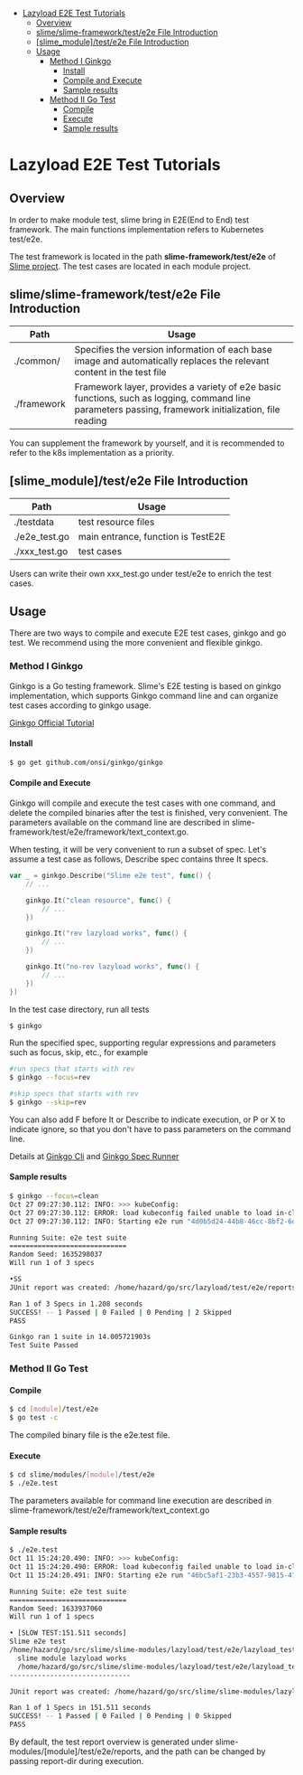 - [Lazyload E2E Test Tutorials](#lazyload-e2e-test-tutorials)
	- [Overview](#overview)
	- [slime/slime-framework/test/e2e File Introduction](#slimeslime-frameworkteste2e-file-introduction)
	- [[slime_module]/test/e2e  File Introduction](#slime_moduleteste2e--file-introduction)
	- [Usage](#usage)
		- [Method I Ginkgo](#method-i-ginkgo)
			- [Install](#install)
			- [Compile and Execute](#compile-and-execute)
			- [Sample results](#sample-results)
		- [Method II Go Test](#method-ii-go-test)
			- [Compile](#compile)
			- [Execute](#execute)
			- [Sample results](#sample-results-1)


# Lazyload E2E Test Tutorials

## Overview

In order to make module test, slime bring in E2E(End to End) test framework. The main functions implementation refers to Kubernetes test/e2e.

The test framework is located in the path **slime-framework/test/e2e** of [Slime project](https://github.com/slime-io/slime). The test cases are located in each module project. 



## slime/slime-framework/test/e2e File Introduction

| Path        | Usage                                                        |
| ----------- | ------------------------------------------------------------ |
| ./common/   | Specifies the version information of each base image and automatically replaces the relevant content in the test file |
| ./framework | Framework layer, provides a variety of e2e basic functions, such as logging, command line parameters passing, framework initialization, file reading |

You can supplement the framework by yourself, and it is recommended to refer to the k8s implementation as a priority.



## [slime_module]/test/e2e  File Introduction

| Path          | Usage                              |
| ------------- | ---------------------------------- |
| ./testdata    | test resource files                |
| ./e2e_test.go | main entrance, function is TestE2E |
| ./xxx_test.go | test cases                         |

Users can write their own xxx_test.go under test/e2e to enrich the test cases.



## Usage

There are two ways to compile and execute E2E test cases, ginkgo and go test. We recommend using the more convenient and flexible ginkgo.



### Method I Ginkgo

Ginkgo is a Go testing framework. Slime's E2E testing is based on ginkgo implementation, which supports Ginkgo command line and can organize test cases according to ginkgo usage.

[Ginkgo Official Tutorial](https://onsi.github.io/ginkgo/)



#### Install

```sh
$ go get github.com/onsi/ginkgo/ginkgo
```



#### Compile and Execute

Ginkgo will compile and execute the test cases with one command, and delete the compiled binaries after the test is finished, very convenient. The parameters available on the command line are described in slime-framework/test/e2e/framework/text_context.go.



When testing, it will be very convenient to run a subset of spec. Let's assume a test case as follows, Describe spec contains three It specs.

```go
var _ = ginkgo.Describe("Slime e2e test", func() {
	// ...

	ginkgo.It("clean resource", func() {
		// ...
	})

	ginkgo.It("rev lazyload works", func() {
		// ...
	})

	ginkgo.It("no-rev lazyload works", func() {
		// ...
	})
})
```



In the test case directory, run all tests

```sh
$ ginkgo
```



Run the specified spec, supporting regular expressions and parameters such as focus, skip, etc., for example

```sh
#run specs that starts with rev
$ ginkgo --focus=rev

#skip specs that starts with rev
$ ginkgo --skip=rev
```



You can also add F before It or Describe to indicate execution, or P or X to indicate ignore, so that you don't have to pass parameters on the command line.

Details at [Ginkgo Cli](https://onsi.github.io/ginkgo/#the-ginkgo-cli) and [Ginkgo Spec Runner](https://onsi.github.io/ginkgo/#the-spec-runner)



#### Sample results

```sh
$ ginkgo --focus=clean
Oct 27 09:27:30.112: INFO: >>> kubeConfig: 
Oct 27 09:27:30.112: ERROR: load kubeconfig failed unable to load in-cluster configuration, KUBERNETES_SERVICE_HOST and KUBERNETES_SERVICE_PORT must be defined
Oct 27 09:27:30.112: INFO: Starting e2e run "4d0b5d24-44b8-46cc-8bf2-6db425acfa2e" on ginkgo node 1 

Running Suite: e2e test suite
=============================
Random Seed: 1635298037
Will run 1 of 3 specs

•SS
JUnit report was created: /home/hazard/go/src/lazyload/test/e2e/reports/service_01.xml

Ran 1 of 3 Specs in 1.208 seconds
SUCCESS! -- 1 Passed | 0 Failed | 0 Pending | 2 Skipped
PASS

Ginkgo ran 1 suite in 14.005721903s
Test Suite Passed
```





### Method II Go Test

#### Compile

```sh
$ cd [module]/test/e2e
$ go test -c
```

The compiled binary file is the e2e.test file.



#### Execute

```sh
$ cd slime/modules/[module]/test/e2e
$ ./e2e.test
```

The parameters available for command line execution are described in slime-framework/test/e2e/framework/text_context.go



#### Sample results

```sh
$ ./e2e.test
Oct 11 15:24:20.490: INFO: >>> kubeConfig: 
Oct 11 15:24:20.490: ERROR: load kubeconfig failed unable to load in-cluster configuration, KUBERNETES_SERVICE_HOST and KUBERNETES_SERVICE_PORT must be defined
Oct 11 15:24:20.491: INFO: Starting e2e run "46bc5af1-23b3-4557-9815-47d0512367b2" on ginkgo node 1 

Running Suite: e2e test suite
=============================
Random Seed: 1633937060
Will run 1 of 1 specs

• [SLOW TEST:151.511 seconds]
Slime e2e test
/home/hazard/go/src/slime/slime-modules/lazyload/test/e2e/lazyload_test.go:33
  slime module lazyload works
  /home/hazard/go/src/slime/slime-modules/lazyload/test/e2e/lazyload_test.go:37
------------------------------

JUnit report was created: /home/hazard/go/src/slime/slime-modules/lazyload/test/e2e/reports/service_01.xml

Ran 1 of 1 Specs in 151.511 seconds
SUCCESS! -- 1 Passed | 0 Failed | 0 Pending | 0 Skipped
PASS
```

By default, the test report overview is generated under slime-modules/[module]/test/e2e/reports, and the path can be changed by passing report-dir during execution.







